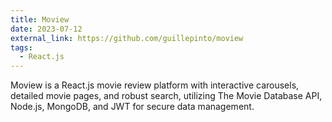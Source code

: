 ```yaml
---
title: Moview
date: 2023-07-12
external_link: https://github.com/guillepinto/moview
tags:
  - React.js
---
```


Moview is a React.js movie review platform with interactive carousels, detailed movie pages, and robust search, utilizing The Movie Database API, Node.js, MongoDB, and JWT for secure data management.

<!--more-->